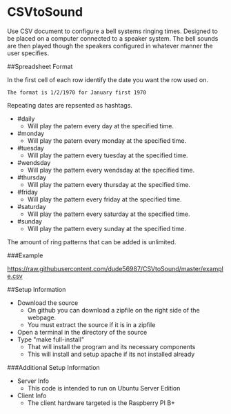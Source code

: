 CSVtoSound
=========

Use CSV document to configure a bell systems ringing times. Designed to be placed on a computer connected to a speaker system. The bell sounds are then played though the speakers configured in whatever manner the user specifies.

##Spreadsheet Format

In the first cell of each row identify the date you want the row used on.

	The format is 1/2/1970 for January first 1970

Repeating dates are repsented as hashtags.

- #daily
  - Will play the patern every day at the specified time.
- #monday
  - Will play the patern every monday at the specified time. 
- #tuesday
  - Will play the pattern every tuesday at the specified time. 
- #wendsday
  - Will play the pattern every wendsday at the specified time. 
- #thursday
  - Will play the pattern every thursday at the specified time.
- #friday
  - Will play the pattern every friday at the specified time. 
- #saturday
  - Will play the pattern every saturday at the specified time. 
- #sunday
  - Will play the pattern every sunday at the specified time. 

The amount of ring patterns that can be added is unlimited. 

###Example

https://raw.githubusercontent.com/dude56987/CSVtoSound/master/example.csv

##Setup Information

- Download the source 
  - On github you can download a zipfile on the right side of the webpage.
  - You must extract the source if it is in a zipfile
- Open a terminal in the directory of the source
- Type "make full-install"
  - That will install the program and its necessary components
  - This will install and setup apache if its not installed already
 
###Additional Setup Information

- Server Info
  - This code is intended to run on Ubuntu Server Edition
- Client Info
  - The client hardware targeted is the Raspberry PI B+
